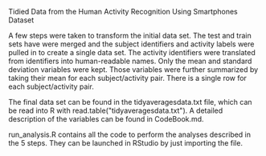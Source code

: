 Tidied Data from the Human Activity Recognition Using Smartphones Dataset

A few steps were taken to transform the initial data set. The test and train sets have were merged and the subject identifiers and activity labels were pulled in to create a single data set. The activity identifiers were translated from identifiers into human-readable names. Only the mean and standard deviation variables were kept. Those variables were further summarized by taking their mean for each subject/activity pair. There is a single row for each subject/activity pair.

The final data set can be found in the tidyaveragesdata.txt file, which can be read into R with read.table("tidyaveragesdata.txt"). A detailed description of the variables can be found in CodeBook.md.

run_analysis.R contains all the code to perform the analyses described in the 5 steps. They can be launched in RStudio by just importing the file.
